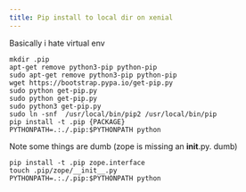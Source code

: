 ```yaml
---
title: Pip install to local dir on xenial
---
```


Basically i hate virtual env

```
mkdir .pip
apt-get remove python3-pip python-pip
sudo apt-get remove python3-pip python-pip
wget https://bootstrap.pypa.io/get-pip.py
sudo python get-pip.py
sudo python get-pip.py
sudo python3 get-pip.py
sudo ln -snf  /usr/local/bin/pip2 /usr/local/bin/pip
pip install -t .pip {PACKAGE}
PYTHONPATH=.:./.pip:$PYTHONPATH python
```

Note some things are dumb (zope is missing an __init__.py. dumb)

```
pip install -t .pip zope.interface
touch .pip/zope/__init__.py
PYTHONPATH=.:./.pip:$PYTHONPATH python
```
